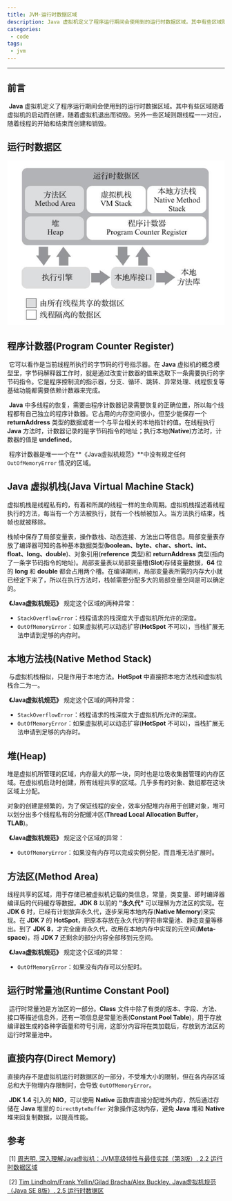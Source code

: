 ```yaml
---
title: JVM-运行时数据区域
description: Java 虚拟机定义了程序运行期间会使用到的运行时数据区域。其中有些区域随着虚拟机的启动而创建，随着虚拟机退出而销毁。另外一些区域则跟线程一一对应，随着线程的开始和结束而创建和销毁。
categories: 
 - code
tags:
 - jvm
---
```


------

## 前言

​	**Java** 虚拟机定义了程序运行期间会使用到的运行时数据区域。其中有些区域随着虚拟机的启动而创建，随着虚拟机退出而销毁。另外一些区域则跟线程一一对应，随着线程的开始和结束而创建和销毁。

## 运行时数据区

![运行时数据区](https://github.com/guolanren/gallery/blob/master/found/2020-05-19-JVM-%E8%BF%90%E8%A1%8C%E6%97%B6%E6%95%B0%E6%8D%AE%E5%8C%BA%E5%9F%9F/runtime-data-areas.png?raw=true)

## 程序计数器(Program Counter Register)

​	它可以看作是当前线程所执行的字节码的行号指示器。在 **Java** 虚拟机的概念模型里，字节码解释器工作时，就是通过改变计数器的值来选取下一条需要执行的字节码指令。它是程序控制流的指示器，分支、循环、跳转、异常处理、线程恢复等基础功能都需要依赖计数器来完成。

​	**Java**  中多线程的恢复，需要由程序计数器记录需要恢复的正确位置，所以每个线程都有自己独立的程序计数器。它占用的内存空间很小，但至少能保存一个 **returnAddress** 类型的数据或者一个与平台相关的本地指针的值。在线程执行 **Java** 方法时，计数器记录的是字节码指令的地址；执行本地(**Native**)方法时，计数器的值是 **undefined**。

​	程序计数器是唯一一个在**《Java虚拟机规范》**中没有规定任何 `OutOfMemoryError` 情况的区域。

## Java 虚拟机栈(Java Virtual Machine Stack)

​	虚拟机栈是线程私有的，有着和所属的线程一样的生命周期。虚拟机栈描述着线程执行的方法，每当有一个方法被执行，就有一个栈帧被加入。当方法执行结束，栈帧也就被移除。

​	栈帧中保存了局部变量表，操作数栈、动态连接、方法出口等信息。局部变量表存放了编译器可知的各种基本数据类型(**boolean、byte、char、short、int、float、long、double**)、对象引用(**reference** 类型)和 **returnAddress** 类型(指向了一条字节码指令的地址)。局部变量表以局部变量槽(**Slot**)存储变量数据，**64** 位的 **long** 和 **double** 都会占用两个槽。在编译期间，局部变量表所需的内存大小就已经定下来了，所以在执行方法时，栈帧需要分配多大的局部变量空间是可以确定的。

​	**《Java虚拟机规范》** 规定这个区域的两种异常：

- `StackOverflowError`：线程请求的栈深度大于虚拟机所允许的深度。
- `OutOfMemoryError`：如果虚拟机可以动态扩容(**HotSpot** 不可以)，当栈扩展无法申请到足够的内存时。

## 本地方法栈(Native Method Stack)

​	与虚拟机栈相似，只是作用于本地方法。**HotSpot** 中直接把本地方法栈和虚拟机栈合二为一。

​	**《Java虚拟机规范》** 规定这个区域的两种异常：

- `StackOverflowError`：线程请求的栈深度大于虚拟机所允许的深度。
- `OutOfMemoryError`：如果虚拟机可以动态扩容(**HotSpot** 不可以)，当栈扩展无法申请到足够的内存时。

## 堆(Heap)

​	堆是虚拟机所管理的区域，内存最大的那一块，同时也是垃圾收集器管理的内存区域。在虚拟机启动时创建，所有线程共享的区域。几乎多有的对象、数组都在这块区域上分配。

​	对象的创建是频繁的，为了保证线程的安全，效率分配堆内存用于创建对象，堆可以划分出多个线程私有的分配缓冲区(**Thread Local Allocation Buffer，TLAB**)。

​	**《Java虚拟机规范》** 规定这个区域的异常：

- `OutOfMemoryError`：如果没有内存可以完成实例分配，而且堆无法扩展时。

## 方法区(Method Area)

​	线程共享的区域，用于存储已被虚拟机记载的类信息，常量，类变量、即时编译器编译后的代码缓存等数据。**JDK 8** 以前的 **"永久代"** 可以理解为方法区的实现。在 **JDK 6** 时，已经有计划放弃永久代，逐步采用本地内存(**Native Memory**)来实现。在 **JDK 7** 的 **HotSpot**，把原本存放在永久代的字符串常量池、静态变量等移出。到了 **JDK 8**，才完全废弃永久代，改用在本地内存中实现的元空间(**Meta-space**)，将 **JDK 7** 还剩余的部分内容全部移到元空间。

​	**《Java虚拟机规范》** 规定这个区域的异常：

- `OutOfMemoryError`：如果没有内存可以分配时。

## 运行时常量池(Runtime Constant Pool)

​	运行时常量池是方法区的一部分。**Class** 文件中除了有类的版本、字段、方法、接口等描述信息外，还有一项信息是常量池表(**Constant Pool Table**)，用于存放编译器生成的各种字面量和符号引用，这部分内容将在类加载后，存放到方法区的运行时常量池中。

## 直接内存(Direct Memory)

​	直接内存不是虚拟机运行时数据区的一部分，不受堆大小的限制，但在各内存区域总和大于物理内存限制时，会导致 `OutOfMemoryError`。

​	**JDK 1.4** 引入的 **NIO**，可以使用 **Native** 函数库直接分配堆外内存，然后通过存储在 **Java** 堆里的 `DirectByteBuffer` 对象操作这块内存，避免 **Java** 堆和 **Native** 堆来回复制数据，以提高性能。

## 参考

​	\[1\] [周志明. 深入理解Java虚拟机：JVM高级特性与最佳实践（第3版）.  2.2 运行时数据区域](<https://book.douban.com/subject/34907497/>)

​	\[2\] [Tim Lindholm/Frank Yellin/Gilad Bracha/Alex Buckley. Java虚拟机规范（Java SE 8版）.  2.5 运行时数据区](<https://book.douban.com/subject/26418340/>)
